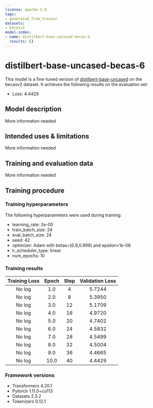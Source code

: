 ```yaml
---
license: apache-2.0
tags:
- generated_from_trainer
datasets:
- becasv2
model-index:
- name: distilbert-base-uncased-becas-6
  results: []
---
```


<!-- This model card has been generated automatically according to the information the Trainer had access to. You
should probably proofread and complete it, then remove this comment. -->

# distilbert-base-uncased-becas-6

This model is a fine-tuned version of [distilbert-base-uncased](https://huggingface.co/distilbert-base-uncased) on the becasv2 dataset.
It achieves the following results on the evaluation set:
- Loss: 4.4429

## Model description

More information needed

## Intended uses & limitations

More information needed

## Training and evaluation data

More information needed

## Training procedure

### Training hyperparameters

The following hyperparameters were used during training:
- learning_rate: 2e-05
- train_batch_size: 24
- eval_batch_size: 24
- seed: 42
- optimizer: Adam with betas=(0.9,0.999) and epsilon=1e-08
- lr_scheduler_type: linear
- num_epochs: 10

### Training results

| Training Loss | Epoch | Step | Validation Loss |
|:-------------:|:-----:|:----:|:---------------:|
| No log        | 1.0   | 4    | 5.7244          |
| No log        | 2.0   | 8    | 5.3950          |
| No log        | 3.0   | 12   | 5.1709          |
| No log        | 4.0   | 16   | 4.9720          |
| No log        | 5.0   | 20   | 4.7402          |
| No log        | 6.0   | 24   | 4.5832          |
| No log        | 7.0   | 28   | 4.5499          |
| No log        | 8.0   | 32   | 4.5004          |
| No log        | 9.0   | 36   | 4.4665          |
| No log        | 10.0  | 40   | 4.4429          |


### Framework versions

- Transformers 4.20.1
- Pytorch 1.11.0+cu113
- Datasets 2.3.2
- Tokenizers 0.12.1
